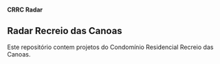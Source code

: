 #### CRRC Radar

## Radar Recreio das Canoas

Este repositório contem projetos do Condomínio Residencial Recreio das Canoas.


